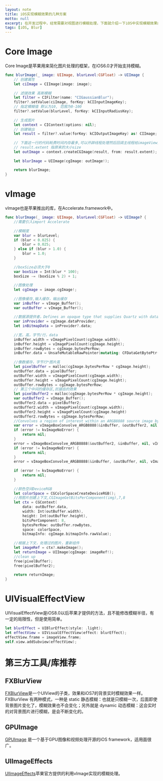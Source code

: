 ```yaml
---
layout: note
title: iOS实现模糊效果的几种方案
motto: null
excerpt: 在开发过程中，经常需要对视图进行模糊处理，下面就介绍一下iOS中实现模糊效果的几种方式。
tags: [iOS, Blur]
---
```


<!-- * TOC
{:toc} -->

# Core Image  

Core Image是苹果用来简化图片处理的框架，在iOS6.0才开始支持模糊。  

```swift
func blurImage(_ image: UIImage, blurLevel:CGFloat) -> UIImage {
    // 创建属性
    let ciImage = CIImage(image: image);
    
    // 滤镜效果 高斯模糊
    let filter = CIFilter(name: "CIGaussianBlur");
    filter?.setValue(ciImage, forKey: kCIInputImageKey);
    // 指定模糊值 默认为10, 范围为0-100
    filter?.setValue(blurLevel, forKey: kCIInputRadiusKey);
    
    // 生成图片
    let context = CIContext(options: nil);
    // 创建输出
    let result = filter?.value(forKey: kCIOutputImageKey) as! CIImage;
    
    // 下面这一行的代码耗费时间内存最多,可以开辟线程处理然后回调主线程给imageView赋值
    // result.extent 指原来的大小size
    let outImage = context.createCGImage(result, from: result.extent);
    
    let blurImage = UIImage(cgImage: outImage!);
    
    return blurImage;
}
```

# vImage  

vImage也是苹果推出的库，在Accelerate.framework中。  

```swift
func blurImage(_ image: UIImage, blurLevel:CGFloat) -> UIImage? {
    //需要引入import Accelerate
    
    //模糊度
    var blur = blurLevel;
    if (blur < 0.025) {
        blur = 0.025;
    } else if (blur > 1.0) {
        blur = 1.0;
    }
    
    //boxSize必须大于0
    var boxSize = Int(blur * 100);
    boxSize -= (boxSize % 2) + 1;
    
    //图像处理
    let cgImage = image.cgImage!;
    
    //图像缓存,输入缓存，输出缓存
    var inBuffer = vImage_Buffer();
    var outBuffer = vImage_Buffer();
    
    //数据源提供者，Defines an opaque type that supplies Quartz with data.
    var inProvider = cgImage.dataProvider;
    let inBitmapData = inProvider?.data;
    
    //宽，高，字节/行，data
    inBuffer.width = vImagePixelCount(cgImage.width);
    inBuffer.height = vImagePixelCount(cgImage.height);
    inBuffer.rowBytes = cgImage.bytesPerRow;
    inBuffer.data = UnsafeMutableRawPointer(mutating: CFDataGetBytePtr(inBitmapData!));
    
    //像数缓存，字节行*图片高
    let pixelBuffer = malloc(cgImage.bytesPerRow * cgImage.height);
    outBuffer.data = pixelBuffer;
    outBuffer.width = vImagePixelCount(cgImage.width);
    outBuffer.height = vImagePixelCount(cgImage.height);
    outBuffer.rowBytes = cgImage.bytesPerRow;
    // 第三个中间的缓存区,抗锯齿的效果
    let pixelBuffer2 = malloc(cgImage.bytesPerRow * cgImage.height);
    var outBuffer2 = vImage_Buffer();
    outBuffer2.data = pixelBuffer2;
    outBuffer2.width = vImagePixelCount(cgImage.width);
    outBuffer2.height = vImagePixelCount(cgImage.height)
    outBuffer2.rowBytes = cgImage.bytesPerRow;
    //Convolves a region of interest within an ARGB8888 source image by an implicit M x N kernel that has the effect of a box filter.
    var error = vImageBoxConvolve_ARGB8888(&inBuffer, &outBuffer2, nil, vImagePixelCount(0), vImagePixelCount(0), UInt32(boxSize), UInt32(boxSize), nil, vImage_Flags(kvImageEdgeExtend));
    if (error != kvImageNoError) {
        return nil;
    }
    error = vImageBoxConvolve_ARGB8888(&outBuffer2, &inBuffer, nil, vImagePixelCount(0), vImagePixelCount(0), UInt32(boxSize), UInt32(boxSize), nil, vImage_Flags(kvImageEdgeExtend));
    if (error != kvImageNoError) {
        return nil;
    }
    error = vImageBoxConvolve_ARGB8888(&inBuffer, &outBuffer, nil, vImagePixelCount(0), vImagePixelCount(0), UInt32(boxSize), UInt32(boxSize), nil, vImage_Flags(kvImageEdgeExtend));
    
    if (error != kvImageNoError) {
        return nil;
    }
    
    //颜色空间DeviceRGB
    let colorSpace = CGColorSpaceCreateDeviceRGB();
    //用图片创建上下文,CGImageGetBitsPerComponent(img),7,8
    let ctx = CGContext(
        data: outBuffer.data,
        width: Int(outBuffer.width),
        height: Int(outBuffer.height),
        bitsPerComponent: 8,
        bytesPerRow: outBuffer.rowBytes,
        space: colorSpace,
        bitmapInfo: cgImage.bitmapInfo.rawValue);
    
    //根据上下文，处理过的图片，重新组件
    let imageRef = ctx?.makeImage();
    let returnImage = UIImage(cgImage: imageRef!);
    //clean up
    free(pixelBuffer);
    free(pixelBuffer2);
    
    return returnImage;
}
```

# UIVisualEffectView  

UIVisualEffectView是iOS8.0以后苹果才提供的方法，且不能修改模糊半径，有一定的局限性，但是使用简单。  

```swift
let blurEffect = UIBlurEffect(style: .light);
let effectView = UIVisualEffectView(effect: blurEffect);
effectView.frame = imageView.frame;
self.view.addSubview(effectView);
```

# 第三方工具/库推荐  

## FXBlurView    

[FXBlurView](https://github.com/nicklockwood/FXBlurView)是一个UIView的子类，效果和iOS7的背景实时模糊效果一样。FXBlurView 有两种模式，一种是 static 静态模糊：也就是只模糊一次，后面即使背景图片变化了，模糊效果也不会变化；另外就是 dynamic 动态模糊：这会实时的对背景图片进行模糊，是会不断变化的。  

## GPUImage  

[GPUImage](https://github.com/BradLarson/GPUImage) 是一个基于GPU图像和视频处理开源的iOS framework，适用面很广。  

## UIImageEffects  

[UIImageEffects](https://developer.apple.com/library/content/samplecode/UIImageEffects/Listings/UIImageEffects_UIImageEffects_h.html)苹果官方提供的利用vImage实现的模糊处理。  
